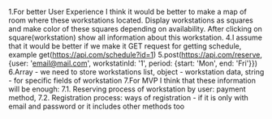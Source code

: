 1.For better User Experience I think it would be better to make a map of room where these workstations located. Display workstations as squares and make color of these squares depending on availability. After clicking on square(workstation) show all information about this workstation.
4.I assume that it would be better if we make it GET request for getting schedule, example get(https://api.com/schedule?id=1)
5.post(https://api.com/reserve, {user: 'email@mail.com', workstatinId: '1', period: {start: 'Mon', end: 'Fri'}})
6.Array - we need to store workstations list, object - workstation data, string - for specific fields of workstation
7.For MVP I think that these information will be enough:
7.1. Reserving process of workstation by user: payment method,
7.2. Registration process: ways of registration - if it is only with email and password or it includes other methods too
